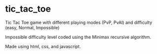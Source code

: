 # tic_tac_toe

Tic Tac Toe game with different playing modes (PvP, PvAI) and difficulty (easy, Normal, Impossible)

Impossible difficulty level coded using the Minimax recursive algorithm.

Made using html, css, and javascript.